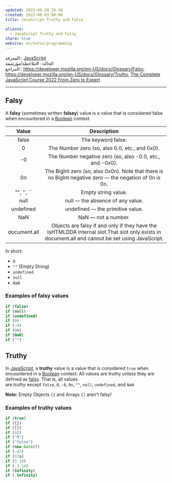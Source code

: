 ```yaml
---  
updated: 2022-06-20 19:38  
created: 2022-06-03 00:00  
title: JavaScript Truthy and Falsy  
  
aliases:  
  - JavaScript Truthy and Falsy  
share: true  
website: en/notes/programming  
---  
```

  
المعرفة:: [JavaScript](JavaScript)  
الحالة:: #ملاحظة/مؤرشفة  
المراجع:: <https://developer.mozilla.org/en-US/docs/Glossary/Falsy>, <https://developer.mozilla.org/en-US/docs/Glossary/Truthy>, [The Complete JavaScript Course 2022 From Zero to Expert](The%20Complete%20JavaScript%20Course%202022%20From%20Zero%20to%20Expert)  
  
---  
  
## Falsy  
  
A **falsy** (sometimes written **falsey**) value is a value that is considered false when encountered in a [Boolean](https://developer.mozilla.org/en-US/docs/Glossary/Boolean) context.  
  
|  **Value**   |                                                                 **Description**                                                                  |  
| :----------: | :----------------------------------------------------------------------------------------------------------------------------------------------: |  
|    false     |                                                                The keyword false.                                                                |  
|      0       |                                                  The Number zero (so, also 0.0, etc., and 0x0).                                                  |  
|      -0      |                                            The Number negative zero (so, also -0.0, etc., and -0x0).                                             |  
|      0n      |                     The BigInt zero (so, also 0x0n). Note that there is no BigInt negative zero — the negation of 0n is 0n.                      |  
| "", '', \`\` |                                                               Empty string value.                                                                |  
|     null     |                                                         null — the absence of any value.                                                         |  
|  undefined   |                                                         undefined — the primitive value.                                                         |  
|     NaN      |                                                               NaN — not a number.                                                                |  
| document.all | Objects are falsy if and only if they have the IsHTMLDDA internal slot.That slot only exists in document.all and cannot be set using JavaScript. |  
  
In short:  
  
- `0`  
- `""` (Empty String)  
- `undefined`  
- `null`  
- `NaN`  
  
### Examples of falsy values  
  
```js  
if (false)  
if (null)  
if (undefined)  
if (0)  
if (-0)  
if (0n)  
if (NaN)  
if ("")  
```  
  
## Truthy  
  
In [JavaScript](https://developer.mozilla.org/en-US/docs/Glossary/JavaScript), a **truthy** value is a value that is considered `true` when encountered in a [Boolean](https://developer.mozilla.org/en-US/docs/Glossary/Boolean) context. All values are truthy unless they are defined as [falsy](https://developer.mozilla.org/en-US/docs/Glossary/Falsy). That is, all values are *truthy* except `false`, `0`, `-0`, `0n`, `""`, `null`, `undefined`, and `NaN`.  
  
**Note:** Empty Objects `{}` and Arrays `[]` aren't falsy!  
  
### Examples of truthy values  
  
```js  
if (true)  
if ({})  
if ([])  
if (42)  
if ("0")  
if ("false")  
if (new Date())  
if (-42)  
if (12n)  
if (3.14)  
if (-3.14)  
if (Infinity)  
if (-Infinity)  
```  
